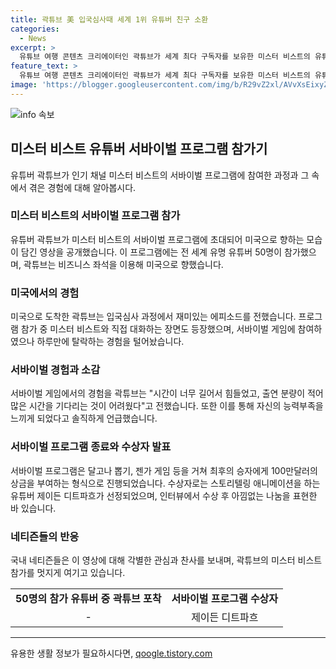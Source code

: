 ```yaml
---
title: 곽튜브 美 입국심사때 세계 1위 유튜버 친구 소환
categories:
  - News
excerpt: >
  유튜브 여행 콘텐츠 크리에이터인 곽튜브가 세계 최다 구독자를 보유한 미스터 비스트의 유튜버 서바이벌 프로그램에 참여했다. 미국으로 향하는 곽튜브의 모습과 미스터 비스트와의 대화가 포착되었으며, 하루만에 탈락한 경험을 전했다. 이에 댓글에서는 곽튜브의 참가를 응원하는 목소리와 높이 평가하는 반응이 이어졌으며, 다른 유튜버들과의 협업으로 관심을 모은 사례가 소개되었다. 미스터 비스트의 서바이벌 우승자에게는 100만달러의 상금이 주어지고, 우승한 유튜버의 인터뷰에서는 예술가들을 지원하겠다는 발언을 했다.
feature_text: >
  유튜브 여행 콘텐츠 크리에이터인 곽튜브가 세계 최다 구독자를 보유한 미스터 비스트의 유튜버 서바이벌 프로그램에 참여했다. 미국으로 향하는 곽튜브의 모습과 미스터 비스트와의 대화가 포착되었으며, 하루만에 탈락한 경험을 전했다. 이에 댓글에서는 곽튜브의 참가를 응원하는 목소리와 높이 평가하는 반응이 이어졌으며, 다른 유튜버들과의 협업으로 관심을 모은 사례가 소개되었다. 미스터 비스트의 서바이벌 우승자에게는 100만달러의 상금이 주어지고, 우승한 유튜버의 인터뷰에서는 예술가들을 지원하겠다는 발언을 했다.
image: 'https://blogger.googleusercontent.com/img/b/R29vZ2xl/AVvXsEixyZcFfHzMRdzZMjFBmAUKJYCLCGyLL1o632UiGVXcaFdKo_bkvkuCioo0uUKlGfBVcT3P84aROyZIXSBEx3Aw5nCQ3pTgDom1WDC4m8eifvWiAmWEEVb4x6G_l8C0QH225ldMjyaFvpxGEBGNO37VmDTDMHGhJPq73UglMfDca1-0aw/s1600/blogspot.png'
---
```


<p><img src="https://blogger.googleusercontent.com/img/b/R29vZ2xl/AVvXsEixyZcFfHzMRdzZMjFBmAUKJYCLCGyLL1o632UiGVXcaFdKo_bkvkuCioo0uUKlGfBVcT3P84aROyZIXSBEx3Aw5nCQ3pTgDom1WDC4m8eifvWiAmWEEVb4x6G_l8C0QH225ldMjyaFvpxGEBGNO37VmDTDMHGhJPq73UglMfDca1-0aw/s1600/blogspot.png" alt="info 속보" /></p>

<h2 data-ke-size="size26">미스터 비스트 유튜버 서바이벌 프로그램 참가기</h2>

<p data-ke-size="size16">유튜버 곽튜브가 인기 채널 미스터 비스트의 서바이벌 프로그램에 참여한 과정과 그 속에서 겪은 경험에 대해 알아봅시다.</p>

<h3>미스터 비스트의 서바이벌 프로그램 참가</h3>

<p data-ke-size="size16">유튜버 곽튜브가 미스터 비스트의 서바이벌 프로그램에 초대되어 미국으로 향하는 모습이 담긴 영상을 공개했습니다. 이 프로그램에는 전 세계 유명 유튜버 50명이 참가했으며, 곽튜브는 비즈니스 좌석을 이용해 미국으로 향했습니다. </p>

<h3>미국에서의 경험</h3>

<p data-ke-size="size16">미국으로 도착한 곽튜브는 입국심사 과정에서 재미있는 에피소드를 전했습니다. 프로그램 참가 중 미스터 비스트와 직접 대화하는 장면도 등장했으며, 서바이벌 게임에 참여하였으나 하루만에 탈락하는 경험을 털어놨습니다.</p>

<h3>서바이벌 경험과 소감</h3>

<p data-ke-size="size16">서바이벌 게임에서의 경험을 곽튜브는 "시간이 너무 길어서 힘들었고, 출연 분량이 적어 많은 시간을  기다리는 것이 어려웠다"고 전했습니다. 또한 이를 통해 자신의 능력부족을 느끼게 되었다고 솔직하게 언급했습니다. </p>

<h3>서바이벌 프로그램 종료와 수상자 발표</h3>

<p data-ke-size="size16">서바이벌 프로그램은 달고나 뽑기, 젠가 게임 등을 거쳐 최후의 승자에게 100만달러의 상금을 부여하는 형식으로 진행되었습니다. 수상자로는 스토리텔링 애니메이션을 하는 유튜버 제이든 디트파흐가 선정되었으며, 인터뷰에서 수상 후 아낌없는 나눔을 표현한 바 있습니다.</p>

<h3>네티즌들의 반응</h3>

<p data-ke-size="size16">국내 네티즌들은 이 영상에 대해 각별한 관심과 찬사를 보내며, 곽튜브의 미스터 비스트 참가를 멋지게 여기고 있습니다.</p>

<table>
    <tbody>
        <tr>
            <td style="text-align: center; height: 17px;"><b>50명의 참가 유튜버 중 곽튜브 포착</b></td>
            <td style="text-align: center; height: 17px;"><b>서바이벌 프로그램 수상자</b></td>
        </tr>
        <tr>
            <td style="text-align: center; height: 17px;">-</td>
            <td style="text-align: center; height: 17px;">제이든 디트파흐</td>
        </tr>
    </tbody>
</table>

<p data-ke-size="size16"></p>

<hr>

<p data-ke-size="size16"></p>
유용한 생활 정보가 필요하시다면, <a href="https://qoogle.tistory.com" rel="dofollow">qoogle.tistory.com</a>


